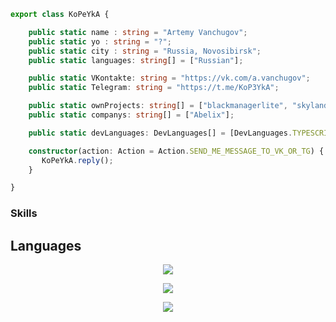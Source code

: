 ```typescript
export class KoPeYkA {

    public static name : string = "Artemy Vanchugov";
    public static yo : string = "?";
    public static city : string = "Russia, Novosibirsk";
    public static languages: string[] = ["Russian"];

    public static VKontakte: string = "https://vk.com/a.vanchugov";
    public static Telegram: string = "https://t.me/KoP3YkA";

    public static ownProjects: string[] = ["blackmanagerlite", "skyland"];
    public static companys: string[] = ["Abelix"];

    public static devLanguages: DevLanguages[] = [DevLanguages.TYPESCRIPT, DevLanguages.JAVA, DevLanguages.JAVASCRIPT, DevLanguages.PYTHON];

    constructor(action: Action = Action.SEND_ME_MESSAGE_TO_VK_OR_TG) {
       KoPeYkA.reply();
    }

}
```

### Skills

<p align="center"><h2>Languages</h2></p>

<p align="center">
  <a href="https://skillicons.dev">
    <img src="https://skillicons.dev/icons?i=ts,js,java,py" />
  </a>
</p>

<p align="center">
  <a href="https://skillicons.dev">
    <img src="https://skillicons.dev/icons?i=ts,discord,discordjs,js,java,py,bots,git,github,gitlab,idea,linux,mysql,npm,nodejs,sqlite,stackoverflow,unreal,webstorm,pycharm,windows" />
  </a>
</p>

<p align="center">
  <a href="https://skillicons.dev">
    <img src="https://skillicons.dev/icons?i=" />
  </a>
</p>

